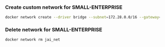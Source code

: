 ### Create custom network for SMALL-ENTERPRISE

```bash
docker network create --driver bridge --subnet=172.28.0.0/16 --gateway=172.28.0.1 --label name=jai_net jai_net
```


### Delete network for SMALL-ENTERPRISE

```bash
docker network rm jai_net
```
